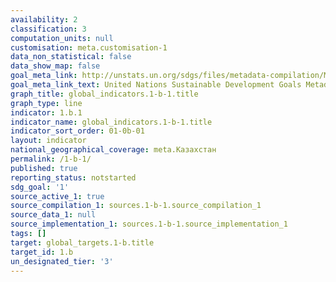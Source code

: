 ```yaml
---
availability: 2
classification: 3
computation_units: null
customisation: meta.customisation-1
data_non_statistical: false
data_show_map: false
goal_meta_link: http://unstats.un.org/sdgs/files/metadata-compilation/Metadata-Goal-1.pdf
goal_meta_link_text: United Nations Sustainable Development Goals Metadata (pdf 894kB)
graph_title: global_indicators.1-b-1.title
graph_type: line
indicator: 1.b.1
indicator_name: global_indicators.1-b-1.title
indicator_sort_order: 01-0b-01
layout: indicator
national_geographical_coverage: meta.Казахстан
permalink: /1-b-1/
published: true
reporting_status: notstarted
sdg_goal: '1'
source_active_1: true
source_compilation_1: sources.1-b-1.source_compilation_1
source_data_1: null
source_implementation_1: sources.1-b-1.source_implementation_1
tags: []
target: global_targets.1-b.title
target_id: 1.b
un_designated_tier: '3'
---
```

